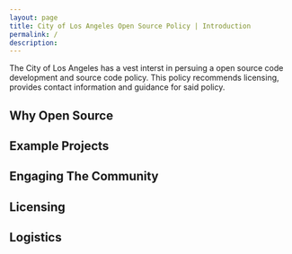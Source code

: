 ```yaml
---
layout: page
title: City of Los Angeles Open Source Policy | Introduction
permalink: /
description: 
---
```


The City of Los Angeles has a vest interst in persuing a open source code development and source code policy. This policy recommends licensing, provides contact information and guidance for said policy. 

## Why Open Source 

## Example Projects 

## Engaging The Community 

## Licensing

## Logistics 
